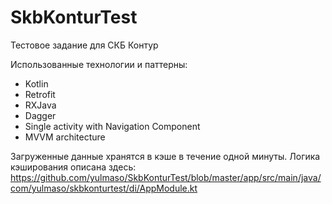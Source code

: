 # SkbKonturTest
Тестовое задание для СКБ Контур

Использованные технологии и паттерны:
- Kotlin
- Retrofit
- RXJava
- Dagger
- Single activity with Navigation Component
- MVVM architecture

Загруженные данные хранятся в кэше в течение одной минуты. Логика кэширования описана здесь: https://github.com/yulmaso/SkbKonturTest/blob/master/app/src/main/java/com/yulmaso/skbkonturtest/di/AppModule.kt
